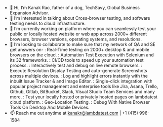 - 👋 Hi, I’m Kanak Rao, father of a dog, TechSavy, Global Business Expansion Advisor.
- 👀 I’m interested in talking about Cross-browser testing, and software testing needs to cloud infrastructure.
- 🌱 I’m currently working on platform where you can seamlessly test your public or locally hosted website or web app across 2000+ different browsers, browser versions, operating systems, and resolutions.
- 💞️ I’m looking to collaborate to make sure that my network of QA and SE get answers on-
    : Real-Time testing on 2000+ desktop & and mobile browsers on the cloud.
    : Automation Test Execution with Selenium and its 32 frameworks.
    : CI/CD tools to speed up your automation test process.
    : Interactively test and debug on live remote browsers.
    : Execute Resolution Display Testing and auto-generate Screenshots across multiple devices.
    : Log and highlight errors instantly with the inbuilt Issue Tracker & and Image Editor.
    : Single-click integration with popular project management and enterprise tools like Jira, Asana, Trello, Github, Gitlab, BitBucket, Slack, Visual Studio Team Services and many more.
    : Test your locally hosted or privately hosted pages on lambdatest cloud platform.
    : Geo-Location Testing. 
    : Debug With Native Browser Tools On Desktop And Mobile Devices.
- 📫 Reach me out anytime at kanakr@lambdatest.com | +1 (415) 996-1584

<!---
Globalkanak/Globalkanak is a ✨ special ✨ repository because its `README.md` (this file) appears on your GitHub profile.
You can click the Preview link to take a look at your changes.
--->
